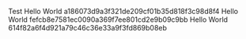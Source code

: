 Test
Hello World a186073d9a3f321de209cf01b35d818f3c98d8f4
Hello World fefcb8e7581ec0090a369f7ee801cd2e9b09c9bb
Hello World 614f82a6f4d921a79c46c36e33a9f3fd869b08eb
